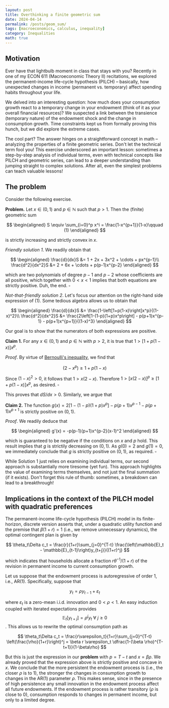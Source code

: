 ```yaml
---
layout: post
title: Overthinking a finite geometric sum
date: 2024-04-14
permalink: /posts/geom_sum/
tags: [macroeconomics, calculus, inequality]
category: Inequalities
math: true
---
```


## Motivation

Ever have that lightbulb moment in class that stays with you? Recently in one of my ECON 611 (Macroeconomic Theory II) recitations, we explored the permanent-income life-cycle hypothesis (PILCH) – basically, how unexpected changes in income (permanent vs. temporary) affect spending habits throughout your life.

We delved into an interesting question: how much does your consumption growth react to a temporary change in your endowment (think of it as your overall financial resources)? We suspected a link between the transience (temporary nature) of the endowment shock and the change in consumption growth. Time constraints kept us from formally proving this hunch, but we did explore the extreme cases.

The cool part? The answer hinges on a straightforward concept in math – analyzing the properties of a finite geometric series. Don't let the technical term fool you! This exercise underscored an important lesson:  sometimes a step-by-step analysis of individual terms, even with technical concepts like PILCH and geometric series, can lead to a deeper understanding than jumping straight to complex solutions. After all, even the simplest problems can teach valuable lessons!

## The problem

Consider the following exercise.

**Problem.** Let $x \in (0,1)$ and $p\in \mathbb{N}$ such that $p>1$. Then the (finite) geometric sum

$$
\begin{aligned}
S \equiv \sum_{i=0}^p x^i = \frac{1-x^{p+1}}{1-x}\qquad (1)
\end{aligned}
$$

is strictly increasing and strictly convex in $x$.

*Friendly solution 1*. We readily obtain that

$$
\begin{aligned}
\frac{d}{dx}S &= 1 + 2x + 3x^2 + \cdots + px^{p-1}\\
\frac{d^2}{dx^2}S &= 2 + 6x + \cdots + p(p-1)x^{p-2}
\end{aligned}
$$

which are two polynomials of degree $p-1$ and $p-2$ whose coefficients are all positive, which together with $0<x<1$ implies that both equations are strictly positive. Duh, the end. $\square$

*Not-that-friendly solution 2*. Let's focus our attention on the right-hand side expression of (1). Some tedious algebra allows us to obtain that

$$
\begin{aligned}
\frac{d}{dx}S &= \frac{1-\left[1+p(1-x)\right]x^p}{(1-x)^2}\\
\frac{d^2}{dx^2}S &= \frac{2\left[1-(1-p)(1+p)x^p\right] - p(p+1)x^{p-1} - p(p+1)x^{p+1}}{(1-x)^3}
\end{aligned}
$$

Our goal is to show that the numerators of both expressions are positive.

**Claim 1.** For any $x\in (0,1)$ and $p\in \mathbb{N}$ with $p>2$, it is true that $1>\left[1+p(1-x)\right]x^p$.

*Proof*. By virtue of [Bernoulli's inequality](https://en.wikipedia.org/wiki/Bernoulli%27s_inequality), we find that

$$
(2-x^p) \geq 1 + p(1-x)
$$

Since $(1-x)^2 > 0$, it follows that $1 > x(2-x)$. Therefore $1>[x(2-x)]^p \geq [1+p(1-x)]x^p$, as desired. $\square$

This proves that $dS/dx>0$. Similarly, we argue that

**Claim 2.** The function $g(x) = 2\left[1-(1-p)(1+p)x^p\right] - p(p+1)x^{p-1} - p(p+1)x^{p+1}$ is strictly positive on $(0,1)$.

*Proof*. We readily deduce that

$$
\begin{aligned}
 g'(x) = -p(p-1)(p+1)x^{p-2}(x-1)^2
\end{aligned}
$$

which is guaranteed to be negative if the conditions on $x$ and $p$ hold. This result implies that $g$ is strictily decreasing on $(0,1)$. As $g(0) = 2$ and $g(1) = 0$, we immediately conclude that $g$ is strictly positive on $(0,1)$, as required. $\square$ 

While Solution 1 just relies on examining individual terms, our second approach is substantially more tiresome (yet fun).  This approach highlights the value of examining terms themselves, and not just the final summation (if it exists). Don't forget this rule of thumb: sometimes, a breakdown can lead to a breakthrough!

## Implications in the context of the PILCH model with quadratic preferences

The permanent-income life-cycle hypothesis (PILCH) model in its finite-horizon, discrete version asserts that, under a quadratic utility function and the premise that $\beta(1+r) =1$ (i.e., we remove unnecessary dynamics), the optimal contingent plan is given by

$$
\theta_t\Delta c_t = \frac{r}{1+r}\sum_{j=0}^{T-t} \frac{\left(\mathbb{E}_t - \mathbb{E}_{t-1}\right)y_{t+j}}{(1+r)^j}
$$

which indicates that households allocate a fraction $r\theta^{-1}/(1+r)$ of the revision in permanent income to current consumption growth.

Let us suppose that the endowment process is autoregressive of order 1, i.e., AR(1). Specifically, suppose that 

$$
y_t = \rho y_{t-1} + \varepsilon_t
$$ 

where $\varepsilon_t$ is a zero-mean i.i.d. innovation and $0<\rho<1$. An easy induction coupled with iterated expectations provides $$\mathbb{E}_t[y_{t+j}] = \rho^j y_t\ \forall\ j\geq 0$$. This allows us to rewrite the optimal consumption path as

$$
\theta_t\Delta c_t = \frac{r\varepsilon_t}{1+r}\sum_{j=0}^{T-t} \left(\frac{\rho}{1+r}\right)^j = \beta r \varepsilon_t \dfrac{1-(\beta \rho)^{T-t+1}}{1-\beta\rho}
$$

But this is just the expression in our **problem** with $p = T-t$ and $x = \beta\rho$. We already proved that the expression above is strictly positive and concave in $x$. We conclude that the more persistent the endowment process is (i.e., the closer $\rho$ is to $1$), the stronger the changes in consumption growth to changes in the AR(1) parameter $\rho$. This makes sense, since in the presence of high persistence any small innovation in the endowment process affect all future endowments. If the endowment process is rather transitory ($\rho$ is close to 0), consumption responds to changes in permanent income, but only to a limited degree.